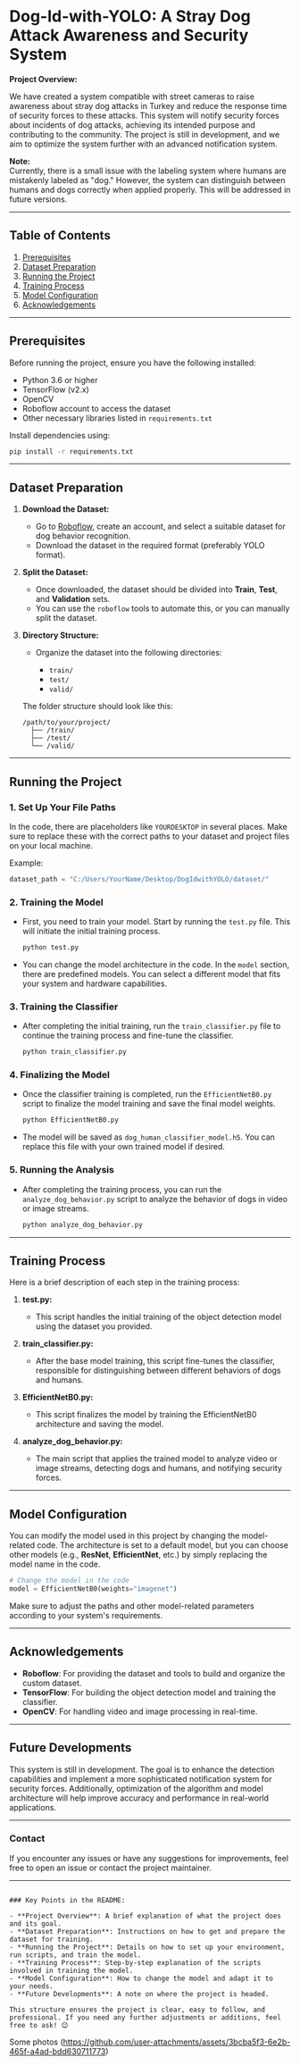 # Dog-Id-with-YOLO: A Stray Dog Attack Awareness and Security System

**Project Overview:**

We have created a system compatible with street cameras to raise awareness about stray dog attacks in Turkey and reduce the response time of security forces to these attacks. This system will notify security forces about incidents of dog attacks, achieving its intended purpose and contributing to the community. The project is still in development, and we aim to optimize the system further with an advanced notification system.

**Note:**  
Currently, there is a small issue with the labeling system where humans are mistakenly labeled as "dog." However, the system can distinguish between humans and dogs correctly when applied properly. This will be addressed in future versions.

---

## Table of Contents

1. [Prerequisites](#prerequisites)
2. [Dataset Preparation](#dataset-preparation)
3. [Running the Project](#running-the-project)
4. [Training Process](#training-process)
5. [Model Configuration](#model-configuration)
6. [Acknowledgements](#acknowledgements)

---

## Prerequisites

Before running the project, ensure you have the following installed:

- Python 3.6 or higher
- TensorFlow (v2.x)
- OpenCV
- Roboflow account to access the dataset
- Other necessary libraries listed in `requirements.txt`

Install dependencies using:

```bash
pip install -r requirements.txt
````

---

## Dataset Preparation

1. **Download the Dataset:**

   * Go to [Roboflow](https://roboflow.com), create an account, and select a suitable dataset for dog behavior recognition.
   * Download the dataset in the required format (preferably YOLO format).

2. **Split the Dataset:**

   * Once downloaded, the dataset should be divided into **Train**, **Test**, and **Validation** sets.
   * You can use the `roboflow` tools to automate this, or you can manually split the dataset.

3. **Directory Structure:**

   * Organize the dataset into the following directories:

     * `train/`
     * `test/`
     * `valid/`

   The folder structure should look like this:

   ```
   /path/to/your/project/
     ├── /train/
     ├── /test/
     └── /valid/
   ```

---

## Running the Project

### 1. **Set Up Your File Paths**

In the code, there are placeholders like `YOURDESKTOP` in several places. Make sure to replace these with the correct paths to your dataset and project files on your local machine.

Example:

```python
dataset_path = "C:/Users/YourName/Desktop/DogIdwithYOLO/dataset/"
```

### 2. **Training the Model**

* First, you need to train your model. Start by running the `test.py` file. This will initiate the initial training process.

  ```bash
  python test.py
  ```

* You can change the model architecture in the code. In the `model` section, there are predefined models. You can select a different model that fits your system and hardware capabilities.

### 3. **Training the Classifier**

* After completing the initial training, run the `train_classifier.py` file to continue the training process and fine-tune the classifier.

  ```bash
  python train_classifier.py
  ```

### 4. **Finalizing the Model**

* Once the classifier training is completed, run the `EfficientNetB0.py` script to finalize the model training and save the final model weights.

  ```bash
  python EfficientNetB0.py
  ```

* The model will be saved as `dog_human_classifier_model.h5`. You can replace this file with your own trained model if desired.

### 5. **Running the Analysis**

* After completing the training process, you can run the `analyze_dog_behavior.py` script to analyze the behavior of dogs in video or image streams.

  ```bash
  python analyze_dog_behavior.py
  ```

---

## Training Process

Here is a brief description of each step in the training process:

1. **test.py:**

   * This script handles the initial training of the object detection model using the dataset you provided.

2. **train\_classifier.py:**

   * After the base model training, this script fine-tunes the classifier, responsible for distinguishing between different behaviors of dogs and humans.

3. **EfficientNetB0.py:**

   * This script finalizes the model by training the EfficientNetB0 architecture and saving the model.

4. **analyze\_dog\_behavior.py:**

   * The main script that applies the trained model to analyze video or image streams, detecting dogs and humans, and notifying security forces.

---

## Model Configuration

You can modify the model used in this project by changing the model-related code. The architecture is set to a default model, but you can choose other models (e.g., **ResNet**, **EfficientNet**, etc.) by simply replacing the model name in the code.

```python
# Change the model in the code
model = EfficientNetB0(weights="imagenet")
```

Make sure to adjust the paths and other model-related parameters according to your system's requirements.

---

## Acknowledgements

* **Roboflow**: For providing the dataset and tools to build and organize the custom dataset.
* **TensorFlow**: For building the object detection model and training the classifier.
* **OpenCV**: For handling video and image processing in real-time.

---

## Future Developments

This system is still in development. The goal is to enhance the detection capabilities and implement a more sophisticated notification system for security forces. Additionally, optimization of the algorithm and model architecture will help improve accuracy and performance in real-world applications.

---

### Contact

If you encounter any issues or have any suggestions for improvements, feel free to open an issue or contact the project maintainer.

---

```

### Key Points in the README:

- **Project Overview**: A brief explanation of what the project does and its goal.
- **Dataset Preparation**: Instructions on how to get and prepare the dataset for training.
- **Running the Project**: Details on how to set up your environment, run scripts, and train the model.
- **Training Process**: Step-by-step explanation of the scripts involved in training the model.
- **Model Configuration**: How to change the model and adapt it to your needs.
- **Future Developments**: A note on where the project is headed.

This structure ensures the project is clear, easy to follow, and professional. If you need any further adjustments or additions, feel free to ask! 😊
```
Some photos
(https://github.com/user-attachments/assets/3bcba5f3-6e2b-465f-a4ad-bdd630711773)
